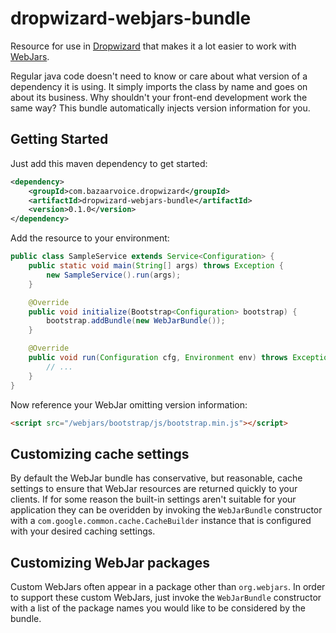 # dropwizard-webjars-bundle

Resource for use in [Dropwizard](http://dropwizard.codahale.com) that makes it
a lot easier to work with [WebJars](http://www.webjars.org).

Regular java code doesn't need to know or care about what version of a
dependency it is using.  It simply imports the class by name and goes on about
its business.  Why shouldn't your front-end development work the same way?
This bundle automatically injects version information for you.


## Getting Started

Just add this maven dependency to get started:

```xml
<dependency>
    <groupId>com.bazaarvoice.dropwizard</groupId>
    <artifactId>dropwizard-webjars-bundle</artifactId>
    <version>0.1.0</version>
</dependency>
```

Add the resource to your environment:

```java
public class SampleService extends Service<Configuration> {
    public static void main(String[] args) throws Exception {
        new SampleService().run(args);
    }

    @Override
    public void initialize(Bootstrap<Configuration> bootstrap) {
        bootstrap.addBundle(new WebJarBundle());
    }

    @Override
    public void run(Configuration cfg, Environment env) throws Exception {
        // ...
    }
}
```

Now reference your WebJar omitting version information:

```html
<script src="/webjars/bootstrap/js/bootstrap.min.js"></script>
```


## Customizing cache settings

By default the WebJar bundle has conservative, but reasonable, cache settings
to ensure that WebJar resources are returned quickly to your clients.  If for
some reason the built-in settings aren't suitable for your application they can
be overidden by invoking the `WebJarBundle` constructor with a
`com.google.common.cache.CacheBuilder` instance that is configured with
your desired caching settings.


## Customizing WebJar packages

Custom WebJars often appear in a package other than `org.webjars`.  In order to
support these custom WebJars, just invoke the `WebJarBundle` constructor with
a list of the package names you would like to be considered by the bundle.
